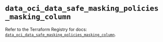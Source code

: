 # `data_oci_data_safe_masking_policies_masking_column`

Refer to the Terraform Registry for docs: [`data_oci_data_safe_masking_policies_masking_column`](https://registry.terraform.io/providers/oracle/oci/6.18.0/docs/data-sources/data_safe_masking_policies_masking_column).
